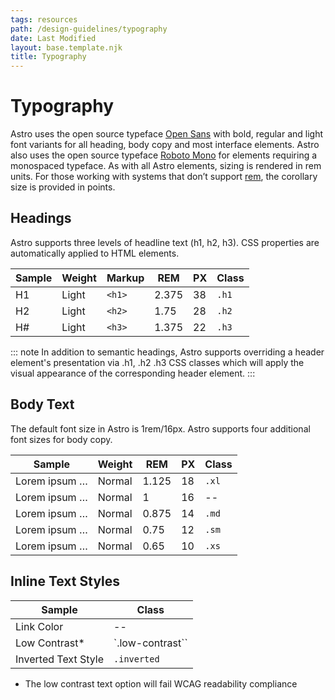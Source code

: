 ```yaml
---
tags: resources
path: /design-guidelines/typography
date: Last Modified
layout: base.template.njk
title: Typography
---
```


# Typography

Astro uses the open source typeface [Open Sans](https://fonts.google.com/specimen/Open+Sans) with bold, regular and light font variants for all heading, body copy and most interface elements. Astro also uses the open source typeface [Roboto Mono](https://fonts.google.com/specimen/Roboto+Mono) for elements requiring a monospaced typeface. As with all Astro elements, sizing is rendered in rem units. For those working with systems that don’t support [rem](https://developer.mozilla.org/en-US/docs/Learn/CSS/Introduction_to_CSS/Values_and_units#Length_and_size), the corollary size is provided in points.

## Headings

Astro supports three levels of headline text (h1, h2, h3). CSS properties are automatically applied to HTML elements.

| Sample | Weight | Markup | REM   | PX  | Class |
| ------ | ------ | ------ | ----- | --- | ----- |
| H1     | Light  | `<h1>` | 2.375 | 38  | `.h1` |
| H2     | Light  | `<h2>` | 1.75  | 28  | `.h2` |
| H#     | Light  | `<h3>` | 1.375 | 22  | `.h3` |

::: note
In addition to semantic headings, Astro supports overriding a header element's presentation via .h1, .h2 .h3 CSS classes which will apply the visual appearance of the corresponding header element.
:::

## Body Text

The default font size in Astro is 1rem/16px. Astro supports four additional font sizes for body copy.

| Sample        | Weight | REM   | PX  | Class |
| ------------- | ------ | ----- | --- | ----- |
| Lorem ipsum … | Normal | 1.125 | 18  | `.xl` |
| Lorem ipsum … | Normal | 1     | 16  | --    |
| Lorem ipsum … | Normal | 0.875 | 14  | `.md` |
| Lorem ipsum … | Normal | 0.75  | 12  | `.sm` |
| Lorem ipsum … | Normal | 0.65  | 10  | `.xs` |

## Inline Text Styles

| Sample              | Class            |
| ------------------- | ---------------- |
| Link Color          | --               |
| Low Contrast\*      | `.low-contrast`` |
| Inverted Text Style | `.inverted`      |

- The low contrast text option will fail WCAG readability compliance
